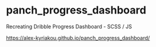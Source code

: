# panch_progress_dashboard
Recreating Dribble Progress Dashboard - SCSS / JS

https://alex-kyriakou.github.io/panch_progress_dashboard/

